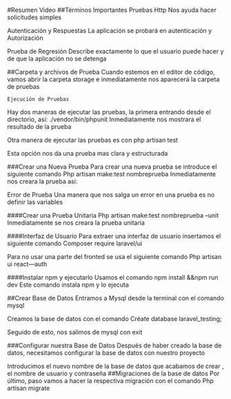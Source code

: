 #Resumen Video
##Términos Importantes
Pruebas Http
Nos ayuda hacer solicitudes simples

Autenticación y Respuestas
La aplicación se probará en autenticación y Autorización

Prueba de Regresión
Describe exactamente lo que el usuario puede hacer y de que la aplicación no se detenga

##Carpeta y archivos de Prueba
Cuando estemos en el editor de código, vamos abrir la carpeta storage e inmediatamente nos aparecerá la carpeta de pruebas

 

	Ejecución de Pruebas
Hay dos maneras de ejecutar las pruebas, la primera entrando desde el directorio, así:
./vendor/bin/phpunit
Inmediatamente nos mostrara el resultado de la prueba
 
Otra manera de ejecutar las pruebas es con php artisan test
 

Esta opción nos da una prueba mas clara y estructurada

###Crear una Nueva Prueba
Para crear una nueva prueba se introduce el siguiente comando
Php artisan make:test nombreprueba
Inmediatamente nos creara la prueba asi:
 

Error de Prueba 
Una manera que nos salga un error en una prueba es no definir las variables
 

####Crear una Prueba Unitaria 
Php artisan make:test nombreprueba –unit
Inmediatamente se nos creara la prueba unitaria
 

####Interfaz de Usuario
Para extraer una interfaz de usuario insertamos el siguiente comando
Composer require laravel/ui
 

Para no usar una parte del fronted se usa el siguiente comando
Php artisan ui react—auth
 

####Instalar npm y ejecutarlo
Usamos el comando npm install &&npm run dev
Este comando instala npm y lo ejecuta
 
 
 

##Crear Base de Datos
Entramos a Mysql desde la terminal con el comando mysql
 

Creamos la base de datos con el comando
Créate database laravel_testing;
 
Seguido de esto, nos salimos de mysql con exit
 
###Configurar nuestra Base de Datos
Después de haber creado la base de datos, necesitamos configurar la base de datos con nuestro proyecto
 
Introducimos el nuevo nombre de la base de datos que acabamos de crear , el nombre de usuario y contraseña
##Migraciones de la base de datos
Por último, paso vamos a hacer la respectiva migración con el comando
Php artisan migrate